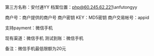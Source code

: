 第三方名称：安付通YY
档案位置：php@60.245.62.221\anfutongyy

商户号：商户提供的商户号
商户密钥 KEY：MD5密钥
商户交易帐号：appid

支持payment：微信手机

现有渠道：微信手机
测试到账：微信手机

备注：微信手机最低限额为20元